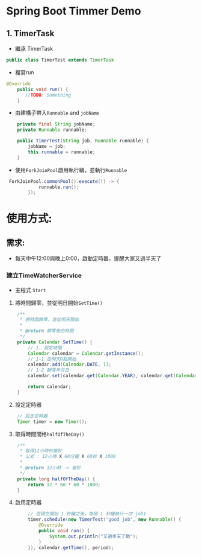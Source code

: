 # Spring Boot Timmer Demo

## 1. TimerTask

- 繼承 TimerTask

```java
public class TimerTest extends TimerTask 
```

- 複寫run

```java
@Override
    public void run() {
       //TODO: Something
    }
```

- 由建構子帶入`Runnable` and `jobName`

```java
    private final String jobName;
    private Runnable runnable;

    public TimerTest(String job, Runnable runnable) {
        jobName = job;
        this.runnable = runnable;
    }
```

- 使用`ForkJoinPool`啟用執行續，並執行`Runnable`

```java
 ForkJoinPool.commonPool().execute(() -> {
            runnable.run();
        });
```


# 使用方式:

## 需求:
- 每天中午12:00與晚上0:00，啟動定時器，提醒大家又過半天了



### 建立TimeWatcherService

- 主程式 `Start`
1. 將時間歸零，並從明日開始`SetTime()`
   
```java
    /**
     * 將時間歸零，並從明天開始
     * 
     * @return 歸零後的時間
     */
    private Calendar SetTime() {
        // 1. 設定時間
        Calendar calendar = Calendar.getInstance();
        // 1-1 從明天0點開始
        calendar.add(Calendar.DATE, 1);
        // 1-2 歸零年月日
        calendar.set(calendar.get(Calendar.YEAR), calendar.get(Calendar.MONTH), calendar.get(Calendar.DATE), 0, 0, 0);

        return calendar;
    }
```
2. 設定定時器

```java
    // 設定定時器
    Timer timer = new Timer();
```
3. 取得時間間格`halfOfTheDay()`

```java
    /**
     * 取得12小時的毫秒
     * 公式 : 12小時 X 60分鐘 X 60秒 X 1000
     * 
     * @return 12小時 -> 毫秒
     */
    private long halfOfTheDay() {
        return 12 * 60 * 60 * 1000;
    }
```
4. 啟用定時器

```java
        // 從現在開始 1 秒鐘之後，每隔 1 秒鐘執行一次 job1
        timer.schedule(new TimerTest("good job", new Runnable() {
            @Override
            public void run() {
                System.out.println("又過半天了勒");
            }
        }), calendar.getTime(), period);
```